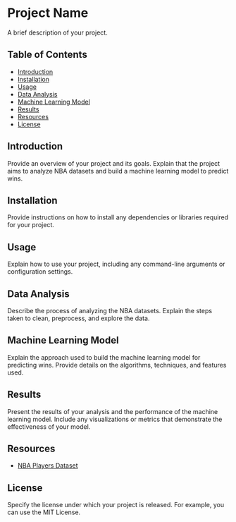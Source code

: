 # Project Name

A brief description of your project.

## Table of Contents

- [Introduction](#introduction)
- [Installation](#installation)
- [Usage](#usage)
- [Data Analysis](#data-analysis)
- [Machine Learning Model](#machine-learning-model)
- [Results](#results)
- [Resources](#resources)
- [License](#license)

## Introduction

Provide an overview of your project and its goals. Explain that the project aims to analyze NBA datasets and build a machine learning model to predict wins.

## Installation

Provide instructions on how to install any dependencies or libraries required for your project.

## Usage

Explain how to use your project, including any command-line arguments or configuration settings.

## Data Analysis

Describe the process of analyzing the NBA datasets. Explain the steps taken to clean, preprocess, and explore the data.

## Machine Learning Model

Explain the approach used to build the machine learning model for predicting wins. Provide details on the algorithms, techniques, and features used.

## Results

Present the results of your analysis and the performance of the machine learning model. Include any visualizations or metrics that demonstrate the effectiveness of your model.

## Resources

* [NBA Players Dataset](https://www.kaggle.com/datasets/justinas/nba-players-data?resource=download)

## License

Specify the license under which your project is released. For example, you can use the MIT License.

